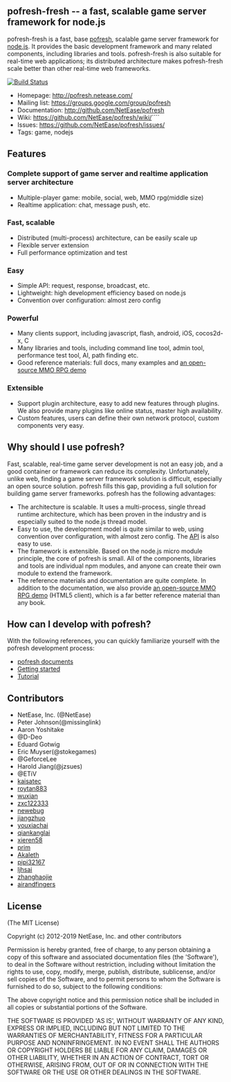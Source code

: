 ## pofresh-fresh -- a fast, scalable game server framework for node.js

pofresh-fresh is a fast, base [pofresh](https://github.com/NetEase/pofresh), scalable game server framework for [node.js](http://nodejs.org).
It provides the basic development framework and many related components, including libraries and tools.
pofresh-fresh is also suitable for real-time web applications; its distributed architecture makes pofresh-fresh scale better than other real-time web frameworks.

[![Build Status](https://travis-ci.org/NetEase/pofresh.svg?branch=master)](https://travis-ci.org/NetEase/pofresh)

 * Homepage: <http://pofresh.netease.com/>
 * Mailing list: <https://groups.google.com/group/pofresh>
 * Documentation: <http://github.com/NetEase/pofresh>
 * Wiki: <https://github.com/NetEase/pofresh/wiki/>````
 * Issues: <https://github.com/NetEase/pofresh/issues/>
 * Tags: game, nodejs


## Features

### Complete support of game server and realtime application server architecture

* Multiple-player game: mobile, social, web, MMO rpg(middle size)
* Realtime application: chat,  message push, etc.

### Fast, scalable

* Distributed (multi-process) architecture, can be easily scale up
* Flexible server extension
* Full performance optimization and test

### Easy

* Simple API: request, response, broadcast, etc.
* Lightweight: high development efficiency based on node.js
* Convention over configuration: almost zero config

### Powerful

* Many clients support, including javascript, flash, android, iOS, cocos2d-x, C
* Many libraries and tools, including command line tool, admin tool, performance test tool, AI, path finding etc.
* Good reference materials: full docs, many examples and [an open-source MMO RPG demo](https://github.com/NetEase/pofresh/wiki/Introduction-to--Lord-of-pofresh)

### Extensible

* Support plugin architecture, easy to add new features through plugins. We also provide many plugins like online status, master high availability.
* Custom features, users can define their own network protocol, custom components very easy.

## Why should I use pofresh?
Fast, scalable, real-time game server development is not an easy job, and a good container or framework can reduce its complexity.
Unfortunately, unlike web, finding a game server framework solution is difficult, especially an open source solution. pofresh fills this gap, providing a full solution for building game server frameworks.
pofresh has the following advantages:
* The architecture is scalable. It uses a multi-process, single thread runtime architecture, which has been proven in the industry and is especially suited to the node.js thread model.
* Easy to use, the development model is quite similar to web, using convention over configuration, with almost zero config. The [API](http://pofresh.netease.com/api.html) is also easy to use.
* The framework is extensible. Based on the node.js micro module principle, the core of pofresh is small. All of the components, libraries and tools are individual npm modules, and anyone can create their own module to extend the framework.
* The reference materials and documentation are quite complete. In addition to the documentation, we also provide [an open-source MMO RPG demo](https://github.com/NetEase/pofresh/wiki/Introduction-to--Lord-of-pofresh) (HTML5 client), which is a far better reference material than any book.

## How can I develop with pofresh?
With the following references, you can quickly familiarize yourself with the pofresh development process:
* [pofresh documents](https://github.com/NetEase/pofresh/wiki)
* [Getting started](https://github.com/NetEase/pofresh/wiki/Welcome-to-pofresh)
* [Tutorial](https://github.com/NetEase/pofresh/wiki/Preface)


## Contributors
* NetEase, Inc. (@NetEase)
* Peter Johnson(@missinglink)
* Aaron Yoshitake 
* @D-Deo 
* Eduard Gotwig
* Eric Muyser(@stokegames)
* @GeforceLee
* Harold Jiang(@jzsues)
* @ETiV
* [kaisatec](https://github.com/kaisatec)
* [roytan883](https://github.com/roytan883)
* [wuxian](https://github.com/wuxian)
* [zxc122333](https://github.com/zxc122333)
* [newebug](https://github.com/newebug)
* [jiangzhuo](https://github.com/jiangzhuo)
* [youxiachai](https://github.com/youxiachai)
* [qiankanglai](https://github.com/qiankanglai)
* [xieren58](https://github.com/xieren58)
* [prim](https://github.com/prim)
* [Akaleth](https://github.com/Akaleth)
* [pipi32167](https://github.com/pipi32167)
* [ljhsai](https://github.com/ljhsai)
* [zhanghaojie](https://github.com/zhanghaojie)
* [airandfingers](https://github.com/airandfingers)

## License

(The MIT License)

Copyright (c) 2012-2019 NetEase, Inc. and other contributors

Permission is hereby granted, free of charge, to any person obtaining
a copy of this software and associated documentation files (the
'Software'), to deal in the Software without restriction, including
without limitation the rights to use, copy, modify, merge, publish,
distribute, sublicense, and/or sell copies of the Software, and to
permit persons to whom the Software is furnished to do so, subject to
the following conditions:

The above copyright notice and this permission notice shall be
included in all copies or substantial portions of the Software.

THE SOFTWARE IS PROVIDED 'AS IS', WITHOUT WARRANTY OF ANY KIND,
EXPRESS OR IMPLIED, INCLUDING BUT NOT LIMITED TO THE WARRANTIES OF
MERCHANTABILITY, FITNESS FOR A PARTICULAR PURPOSE AND NONINFRINGEMENT.
IN NO EVENT SHALL THE AUTHORS OR COPYRIGHT HOLDERS BE LIABLE FOR ANY
CLAIM, DAMAGES OR OTHER LIABILITY, WHETHER IN AN ACTION OF CONTRACT,
TORT OR OTHERWISE, ARISING FROM, OUT OF OR IN CONNECTION WITH THE
SOFTWARE OR THE USE OR OTHER DEALINGS IN THE SOFTWARE.

